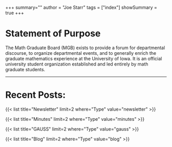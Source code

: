 +++
summary=""
author = "Joe Starr"
tags = ["index"]
showSummary = true
+++



# Statement of Purpose

The Math Graduate Board (MGB) exists to provide a forum for departmental discourse, to organize departmental events, and to generally enrich the graduate mathematics experience at the University of Iowa.  It is an official university student organization established and led entirely by math graduate students.

<!-- The board sponsors several social events, including the semiannual Mathematics Picnic.  We organize the Graduate and Undergraduate Student Seminar (GAUSS).  We publish the Iowa Sum-Times, a graduate student newsletter.  Our constitution is available here.   -->

<!--
The MGB general meetings are held monthly in the Muhly Lounge.  Meeting minutes are available shortly after.

See our calendar for upcoming GAUSS talks.  GAUSS is held weekly. In addition, for those involved in the Directed Reading Program, information and meetings regarding the program can be found here.

MGB has resources for grad students (CV templates, etc.) available on OrgSync, as well as ICON.  If you need help registering for OrgSync, email the webmaster. -->


---

# Recent Posts:


{{< list title="Newsletter" limit=2 where="Type" value="newsletter" >}}

{{< list title="Minutes" limit=2 where="Type" value="minutes" >}}

{{< list title="GAUSS" limit=2 where="Type" value="gauss" >}}

{{< list title="Blog" limit=2 where="Type" value="blog" >}}